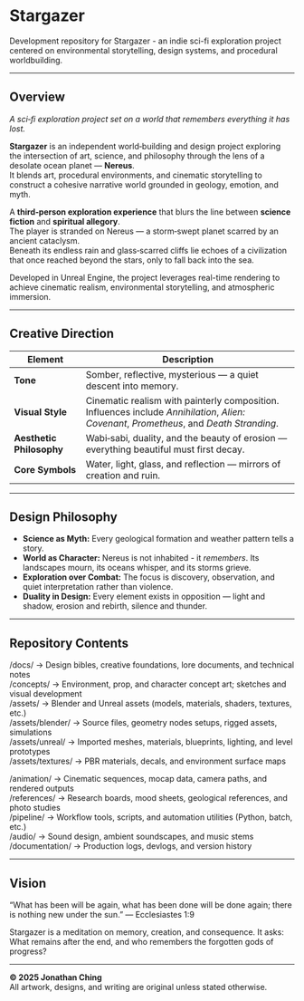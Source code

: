 # Stargazer
Development repository for Stargazer - an indie sci-fi exploration project centered on environmental storytelling, design systems, and procedural worldbuilding.

---

## Overview

*A sci‑fi exploration project set on a world that remembers everything it has lost.*

**Stargazer** is an independent world‑building and design project exploring the intersection of art, science, and philosophy through the lens of a desolate ocean planet — **Nereus**.  
It blends art, procedural environments, and cinematic storytelling to construct a cohesive narrative world grounded in geology, emotion, and myth.

A **third‑person exploration experience** that blurs the line between **science fiction** and **spiritual allegory**.  
The player is stranded on Nereus — a storm‑swept planet scarred by an ancient cataclysm.  
Beneath its endless rain and glass‑scarred cliffs lie echoes of a civilization that once reached beyond the stars, only to fall back into the sea.

Developed in Unreal Engine, the project leverages real-time rendering to achieve cinematic realism, environmental storytelling, and atmospheric immersion.

---

## Creative Direction

| Element | Description |
|---|---|
| **Tone** | Somber, reflective, mysterious — a quiet descent into memory. |
| **Visual Style** | Cinematic realism with painterly composition. Influences include *Annihilation*, *Alien: Covenant*, *Prometheus*, and *Death Stranding*. |
| **Aesthetic Philosophy** | Wabi‑sabi, duality, and the beauty of erosion — everything beautiful must first decay. |
| **Core Symbols** | Water, light, glass, and reflection — mirrors of creation and ruin. |

---

## Design Philosophy

- **Science as Myth:** Every geological formation and weather pattern tells a story.  
- **World as Character:** Nereus is not inhabited - it *remembers*. Its landscapes mourn, its oceans whisper, and its storms grieve.  
- **Exploration over Combat:** The focus is discovery, observation, and quiet interpretation rather than violence.  
- **Duality in Design:** Every element exists in opposition — light and shadow, erosion and rebirth, silence and thunder.  

---


## Repository Contents


/docs/                   → Design bibles, creative foundations, lore documents, and technical notes  
/concepts/               → Environment, prop, and character concept art; sketches and visual development  
/assets/                 → Blender and Unreal assets (models, materials, shaders, textures, etc.)  
/assets/blender/         → Source files, geometry nodes setups, rigged assets, simulations  
/assets/unreal/          → Imported meshes, materials, blueprints, lighting, and level prototypes  
/assets/textures/        → PBR materials, decals, and environment surface maps  

/animation/              → Cinematic sequences, mocap data, camera paths, and rendered outputs  
/references/              → Research boards, mood sheets, geological references, and photo studies  
/pipeline/               → Workflow tools, scripts, and automation utilities (Python, batch, etc.)  
/audio/                  → Sound design, ambient soundscapes, and music stems  
/documentation/          → Production logs, devlogs, and version history 


---

## Vision

“What has been will be again,
what has been done will be done again;
there is nothing new under the sun.”
— Ecclesiastes 1:9

Stargazer is a meditation on memory, creation, and consequence.
It asks: What remains after the end, and who remembers the forgotten gods of progress?

---

**© 2025 Jonathan Ching**  
All artwork, designs, and writing are original unless stated otherwise.
